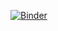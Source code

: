[![Binder](https://mybinder.org/badge_logo.svg)](https://mybinder.org/v2/gh/holytpk/Windchime-Jupyter-Open/main?labpath=noise_interactive.ipynb)
